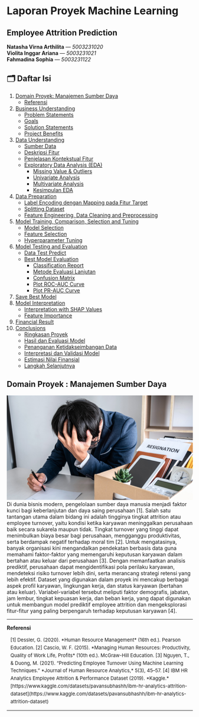 # Laporan Proyek Machine Learning 

## Employee Attrition Prediction

**Natasha Virna Arthilita** — *5003231020*  
**Violita Inggar Ariana** — *5003231021*  
**Fahmadina Sophia** — *5003231122*

## 🗂️ Daftar Isi

1. [Domain Proyek: Manajemen Sumber Daya](#1-domain-proyek-manajamen-sumber-daya)  
   - [Referensi](#referensi)  
2. [Business Understanding](#2-business-understanding)  
   - [Problem Statements](#problem-statements)  
   - [Goals](#goals)  
   - [Solution Statements](#solution-statements)  
   - [Project Benefits](#project-benefits)  
3. [Data Understanding](#3-data-understanding)  
   - [Sumber Data](#sumber-data)  
   - [Deskripsi Fitur](#deskripsi-fitur)  
   - [Penjelasan Kontekstual Fitur](#penjelasan-kontekstual-fitur)  
   - [Exploratory Data Analysis (EDA)](#exploratory-data-analysis-eda)  
     - [Missing Value & Outliers](#missing-value--outliers)  
     - [Univariate Analysis](#univariate-analysis)  
     - [Multivariate Analysis](#multivariate-analysis)  
     - [Kesimpulan EDA](#kesimpulan-eda)  
4. [Data Preparation](#4-data-preparation)  
   - [Label Encoding dengan Mapping pada Fitur Target](#label-encoding-dengan-mapping-pada-fitur-target)  
   - [Splitting Dataset](#splitting-dataset)  
   - [Feature Engineering, Data Cleaning and Preprocessing](#feature-engineering-data-cleaning-and-preprocessing)  
5. [Model Training, Comparison, Selection and Tuning](#5-model-training-comparison-selection-and-tuning)  
   - [Model Selection](#model-selection)  
   - [Feature Selection](#feature-selection)  
   - [Hyperparameter Tuning](#hyperparameter-tuning)  
6. [Model Testing and Evaluation](#6-model-testing-and-evaluation)  
   - [Data Test Predict](#data-test-predict)  
   - [Best Model Evaluation](#best-model-evaluation)  
     - [Classification Report](#classification-report)  
     - [Metode Evaluasi Lanjutan](#metode-evaluasi-lanjutan)  
     - [Confusion Matrix](#confusion-matrix)  
     - [Plot ROC-AUC Curve](#plot-roc-auc-curve)  
     - [Plot PR-AUC Curve](#plot-pr-auc-curve)  
7. [Save Best Model](#7-save-best-model)  
8. [Model Interpretation](#8-model-interpretation)  
   - [Interpretation with SHAP Values](#interpretation-with-shap-values)  
   - [Feature Importance](#feature-importance)  
9. [Financial Result](#9-financial-result)  
10. [Conclusions](#10-conclusions)  
    - [Ringkasan Proyek](#ringkasan-proyek)  
    - [Hasil dan Evaluasi Model](#hasil-dan-evaluasi-model)  
    - [Penanganan Ketidakseimbangan Data](#penanganan-ketidakseimbangan-data)  
    - [Interpretasi dan Validasi Model](#interpretasi-dan-validasi-model)  
    - [Estimasi Nilai Finansial](#estimasi-nilai-finansial)  
    - [Langkah Selanjutnya](#langkah-selanjutnya)

## Domain Proyek : Manajemen Sumber Daya
![Employee Attrition](https://github.com/natashavirnaa/employee-attrition-prediction/blob/main/image/employe-attrition.png?raw=true)
Di dunia bisnis modern, pengelolaan sumber daya manusia menjadi faktor kunci bagi keberlanjutan dan daya saing perusahaan [1]. Salah satu tantangan utama dalam bidang ini adalah tingginya tingkat attrition atau employee turnover, yaitu kondisi ketika karyawan meninggalkan perusahaan baik secara sukarela maupun tidak. Tingkat turnover yang tinggi dapat menimbulkan biaya besar bagi perusahaan, mengganggu produktivitas, serta berdampak negatif terhadap moral tim [2].
Untuk mengatasinya, banyak organisasi kini mengandalkan pendekatan berbasis data guna memahami faktor-faktor yang memengaruhi keputusan karyawan dalam bertahan atau keluar dari perusahaan [3]. Dengan memanfaatkan analisis prediktif, perusahaan dapat mengidentifikasi pola perilaku karyawan, mendeteksi risiko turnover lebih dini, serta merancang strategi retensi yang lebih efektif.
Dataset yang digunakan dalam proyek ini mencakup berbagai aspek profil karyawan, lingkungan kerja, dan status karyawan (bertahan atau keluar). Variabel-variabel tersebut meliputi faktor demografis, jabatan, jam lembur, tingkat kepuasan kerja, dan beban kerja, yang dapat digunakan untuk membangun model prediktif employee attrition dan mengeksplorasi fitur-fitur yang paling berpengaruh terhadap keputusan karyawan [4].

---

**Referensi**
<div style="font-size: 13px; line-height: 1.6; margin-left: 10px;">
[1] Dessler, G. (2020). *Human Resource Management* (16th ed.). Pearson Education.   
[2] Cascio, W. F. (2015). *Managing Human Resources: Productivity, Quality of Work Life, Profits* (10th ed.). McGraw-Hill Education.   
[3] Nguyen, T., & Duong, M. (2021). “Predicting Employee Turnover Using Machine Learning Techniques.” *Journal of Human Resource Analytics,* 5(3), 45–57.  
[4] IBM HR Analytics Employee Attrition & Performance Dataset (2019). *Kaggle.*  
[https://www.kaggle.com/datasets/pavansubhashh/ibm-hr-analytics-attrition-dataset](https://www.kaggle.com/datasets/pavansubhashh/ibm-hr-analytics-attrition-dataset)
</div>

---

